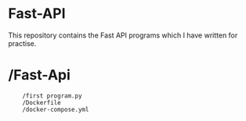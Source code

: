 # Fast-API
This repository contains the Fast API programs which I have written for practise.
# /Fast-Api
        /first program.py
        /Dockerfile
        /docker-compose.yml
        
